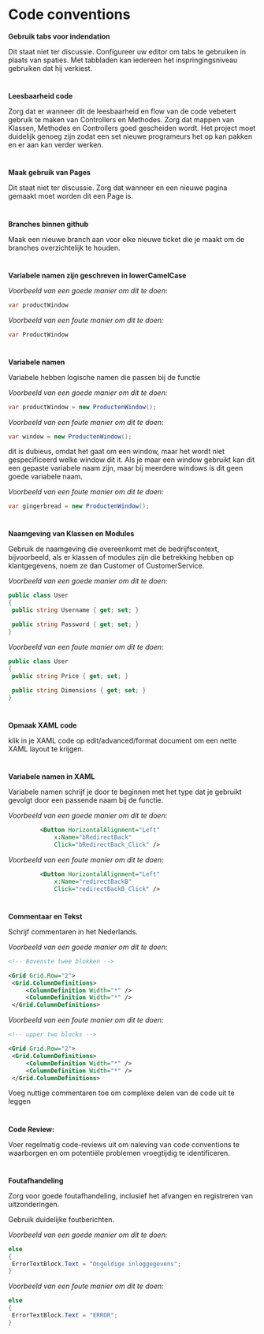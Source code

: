 # Code conventions

**Gebruik tabs voor indendation**

Dit staat niet ter discussie. Configureer uw editor om tabs te gebruiken in plaats van spaties. Met tabbladen kan iedereen het inspringingsniveau gebruiken dat hij verkiest.

# 

 **Leesbaarheid code**

Zorg dat er wanneer dit de leesbaarheid en flow van de code vebetert gebruik te maken van Controllers en Methodes. Zorg dat mappen van Klassen, Methodes en Controllers goed gescheiden wordt. Het project moet duidelijk genoeg zijn zodat een set nieuwe programeurs het op kan pakken en er aan kan verder werken. 

#

**Maak gebruik van Pages**

Dit staat niet ter discussie. Zorg dat wanneer en een nieuwe pagina gemaakt moet worden dit een Page is.

#

**Branches binnen github**

Maak een nieuwe branch aan voor elke nieuwe ticket die je maakt om de branches overzichtelijk te houden.

#

**Variabele namen zijn geschreven in lowerCamelCase**

*Voorbeeld van een goede manier om dit te doen:*
```C#
var productWindow
```
*Voorbeeld van een foute manier om dit te doen:*
```C#
var ProductWindow
```

# 

**Variabele namen**

Variabele hebben logische namen die passen bij de functie

*Voorbeeld van een goede manier om dit te doen:*
```C#
var productWindow = new ProductenWindow();
```

*Voorbeeld van een foute manier om dit te doen:*
```C#
var window = new ProductenWindow();
```
dit is dubieus, omdat het gaat om een window, maar het wordt niet gespecificeerd welke window dit it. Als je maar een window gebruikt kan dit een gepaste variabele naam zijn, maar bij meerdere windows is dit geen goede variabele naam.

*Voorbeeld van een foute manier om dit te doen:*
```C#
var gingerbread = new ProductenWindow();
```
#

 **Naamgeving van Klassen en Modules**
   
   Gebruik de naamgeving die overeenkomt met de bedrijfscontext, bijvoorbeeld, als er klassen of modules zijn die betrekking hebben op klantgegevens, noem ze dan Customer of CustomerService.

   *Voorbeeld van een goede manier om dit te doen:*
   ```C#
  public class User
  {
    public string Username { get; set; }

    public string Password { get; set; }  
  }
  ```

  *Voorbeeld van een foute manier om dit te doen:*
   ```C#
  public class User
  {
    public string Price { get; set; }
    
    public string Dimensions { get; set; }  
  }
  ```
  #

  **Opmaak XAML code**
  
  klik in je XAML code op edit/advanced/format document om een nette XAML layout te krijgen.
  #

  **Variabele namen in XAML**
  
  Variabele namen schrijf je door te beginnen met het type dat je gebruikt gevolgt door een passende naam bij de functie.

  *Voorbeeld van een goede manier om dit te doen:*
   ```XML
            <Button HorizontalAlignment="Left"
                x:Name="bRedirectBack"
                Click="bRedirectBack_Click" />
  ```
  *Voorbeeld van een foute manier om dit te doen:*
   ```XML
            <Button HorizontalAlignment="Left"
                x:Name="redirectBackB"
                Click="redirectBackB_Click" />
  ```
  #

 **Commentaar en Tekst**
  
  Schrijf commentaren in het Nederlands.

  *Voorbeeld van een goede manier om dit te doen:*
   ```XML
  <!-- Bovenste twee blokken -->

  <Grid Grid.Row="2">
    <Grid.ColumnDefinitions>
        <ColumnDefinition Width="*" />
        <ColumnDefinition Width="*" />
    </Grid.ColumnDefinitions>
  ```
  *Voorbeeld van een foute manier om dit te doen:*
   ```XML
  <!-- upper two blocks -->

  <Grid Grid.Row="2">
    <Grid.ColumnDefinitions>
        <ColumnDefinition Width="*" />
        <ColumnDefinition Width="*" />
    </Grid.ColumnDefinitions>
  ```
  Voeg nuttige commentaren toe om complexe delen van de code uit te leggen

  #

 **Code Review:**
  
  Voer regelmatig code-reviews uit om naleving van code conventions te waarborgen en om potentiële problemen vroegtijdig te identificeren.

  #

 **Foutafhandeling**
  
  Zorg voor goede foutafhandeling, inclusief het afvangen en registreren van uitzonderingen.

  Gebruik duidelijke foutberichten.

  *Voorbeeld van een goede manier om dit te doen:*
   ```C#
  else
  {
    ErrorTextBlock.Text = "Ongeldige inloggegevens";
  }
  ```

  *Voorbeeld van een foute manier om dit te doen:*
   ```C#
  else
  {
    ErrorTextBlock.Text = "ERROR";
  }
  ```

  #

